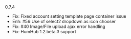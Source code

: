 0.7.4 
 - Fix: Fixed account setting template page container issue
 - Enh: #56 Use of select2 dropdown as icon chooser
 - Fix: #40 Image/File upload ajax error handling
 - Fix: HumHub 1.2.beta.3 support

